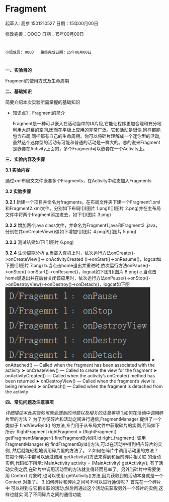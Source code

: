 # Fragment

起草人: 高参 1501210527   日期：15年00月00日

修改完善：OOOO   日期：15年00月00日
# 


    小组成员: OOOO   最终完成日期：15年00月00日
# 

**一、实验目的**

Fragment的使用方式及生命周期

**二、基础知识**

简要介绍本次实验所需掌握的基础知识
   
* 知识点1：Fragment的简介

     Fragment是一种可以嵌入在活动当中的UI片段,它能让程序更加合理和充分地利用大屏幕的空间,因而在平板上应用的非常广泛。它和活动是很像,同样都能包含布局,同样都有自己的生命周期。你可以将碎片理解成一个迷你型的活动,虽然这个迷你型的活动有可能和普通的活动是一样大的。总的说来Fragment是嵌套在Activity上面的，多个Fragment可以嵌套在一个Activity上。

**三、实验内容及步骤**

**3.1 实验内容**

通过xml布局⽂文件嵌套多个Fragments，在Activity中动态加入Fragments

**3.2 实验步骤**

**3.2.1** 新建一个项目并命名为fragments。在布局文件夹下建一个Fragment1.xml和Fragment2.xml文件。分别如下布局![](图片 1.png)![](图片 2.png)并在主布局文件中将两个fragment添加进去，如下![](图片 3.png)

**3.2.2** 增加两个java class文件，并命名为Fragment1.java和Fragment2 .java，分别在其onCreateView()做如下增加![](图片 4.png)![](图片 5.png)

**3.2.3** 测试结果如下![](图片 6.png)

**3.2.4** 生命周期分析
a.当载入真机上时，依次运行方法onCreate()->onCreateView()-> onActivityCreated  ()->onStart()->onResume()，logcat如下图![](图片 7.png)
b.当点击home退出并重进时,依次运行方法onPause()->onStop()->onStart()->onResume()，logcat如下图![](图片 8.png)
c.当点击home键退出并在后台关闭该应用时，依次运行方法onPause()->onStop()->onDestroyView()->onDestroy()->onDetach()，logcat如下图![](9.png)
➤ onAttached() — Called when the fragment has been associated with the activity ➤ onCreateView() — Called to create the view for the fragment ➤ onActivityCreated() — Called when the activity’s onCreate() method has been returned ➤ onDestroyView() — Called when the fragment’s view is being removed ➤ onDetach() — Called when the fragment is detached from the activity

**四、常见问题及注意事项**

*详细描述本此实验的可能会遇到的问题以及相关的注意事项*
1.如何在活动中调用碎片里的方法？ 为了方便碎片和活动之间进行通信,FragmentManager 提供了一个类似于 findViewById() 的方法,专门用于从布局文件中获取碎片的实例,代码如下所示:  RightFragment rightFragment = (RightFragment) getFragmentManager().findFragmentById(R.id.right_fragment); 调用 FragmentManager 的 findFragmentById()方法,可以在活动中得到相应碎片的实例, 然后就能轻松地调用碎片里的方法了。
2.如何在碎片中调用活动里的方法？ 在每个碎片中都可以通过调用 getActivity()方法来得到和当前碎片相关联 的活动实例,代码如下所示:  MainActivity activity = (MainActivity) getActivity(); 有了活动实例之后,在碎片中调用活动里的方法就变得轻而易举了。另外当碎片中需要使用 Context 对象时,也可以使用 getActivity()方法,因为获取到的活动本身就是一个 Context 对象了。
3.如何碎片和碎片之间可不可以进行通信呢？ 首先在一个碎片中 可以得到与它相关联的活动,然后再通过这个活动去获取另外一个碎片的实例,这样也就实 现了不同碎片之间的通信功能

